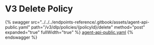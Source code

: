 # V3 Delete Policy

{% swagger src="../../../endpoints-reference/.gitbook/assets/agent-api-public.yaml" path="/v3/dlp/policies/{policyId}/delete" method="post" expanded="true" fullWidth="true" %}
[agent-api-public.yaml](../../../endpoints-reference/.gitbook/assets/agent-api-public.yaml)
{% endswagger %}
